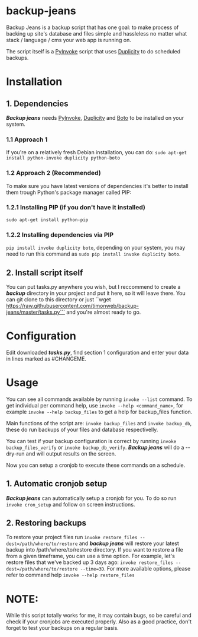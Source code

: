 # backup-jeans

Backup Jeans is a backup script that has one goal: to make process of backing up site's database and files simple and hassleless no matter what stack / language / cms your web app is running on.

The script itself is a [PyInvoke](http://www.pyinvoke.org) script that uses [Duplicity](http://duplicity.nongnu.org/) to do scheduled backups.

# Installation #

## 1. Dependencies ##

***Backup jeans*** needs [PyInvoke](http://www.pyinvoke.org), [Duplicity](http://duplicity.nongnu.org/) and [Boto](http://docs.pythonboto.org/) to be installed on your system.

### 1.1 Approach 1 ###
If you're on a relatively fresh Debian installation, you can do:
`sudo apt-get install python-invoke duplicity python-boto`

### 1.2 Approach 2 (Recommended) ###

To make sure you have latest versions of dependencies it's better to install them trough Python's package manager called PIP:

### 1.2.1 Installing PIP (if you don't have it installed) ###

`sudo apt-get install python-pip`

### 1.2.2 Installing dependencies via PIP ###

`pip install invoke duplicity boto`, depending on your system, you may need to run this command as `sudo pip install invoke duplicity boto`.

## 2. Install script itself ##

You can put tasks.py anywhere you wish, but I reccommend to create a ***backup*** directory in your project and put it here, so it will leave there. You can git clone to this directory or just ``wget https://raw.githubusercontent.com/timonweb/backup-jeans/master/tasks.py``` and you're almost ready to go.

# Configuration #

Edit downloaded ***tasks.py***, find section 1 configuration and enter your data in lines marked as #CHANGEME. 

# Usage #

You can see all commands available by running `invoke --list` command. To get individual per command help, use `invoke --help <command_name>`, for example `invoke --help backup_files` to get a help for backup_files function.

Main functions of the script are: `invoke backup_files` and `invoke backup_db`, these do run backups of your files and database respectivelly. 

You can test if your backup configuration is correct by running `invoke backup_files_verify` or `invoke backup_db_verify`. ***Backup jeans*** will do a --dry-run and will output results on the screen.

Now you can setup a cronjob to execute these commands on a schedule.

## 1. Automatic cronjob setup ##
***Backup jeans*** can automatically setup a cronjob for you. To do so run `invoke cron_setup` and follow on screen instructions.

## 2. Restoring backups ##

To restore your project files run `invoke restore_files --dest=/path/where/to/restore` and ***backup jeans*** will restore your latest backup into /path/where/to/restore directory. If you want to restore a file from a given timeframe, you can use a time option. For example, let's restore files that we've backed up 3 days ago: `invoke restore_files --dest=/path/where/to/restore --time=3D`. For more available options, please refer to command help `invoke --help restore_files`

# NOTE: #
While this script totally works for me, it may contain bugs, so be careful and check if your cronjobs are executed properly. Also as a good practice, don't forget to test your backups on a regular basis.
